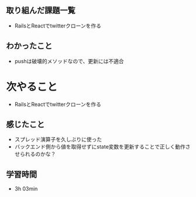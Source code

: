 ## 取り組んだ課題一覧
- RailsとReactでtwitterクローンを作る
## わかったこと
- pushは破壊的メソッドなので、更新には不適合
# 次やること
- RailsとReactでtwitterクローンを作る
## 感じたこと
- スプレッド演算子を久しぶりに使った
- バックエンド側から値を取得せずにstate変数を更新することで正しく動作させられるのかな？
## 学習時間
- 3h 03min